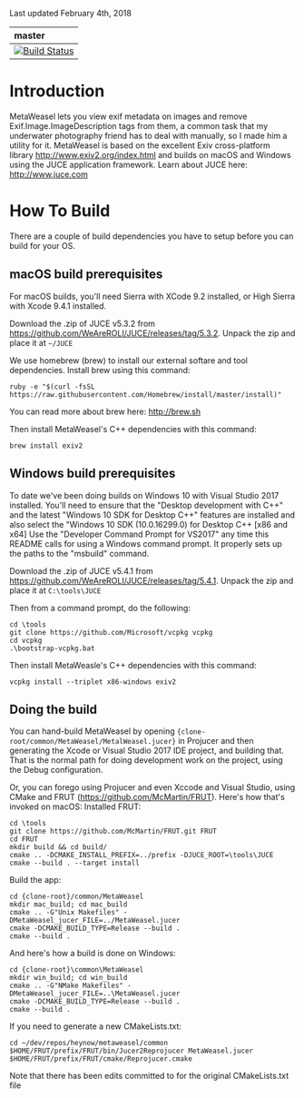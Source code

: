 Last updated February 4th, 2018

| master                   |
|:-------------------------|
| [![Build Status][1]][2]  |

[1]: https://dev.azure.com/HeynowSoftware/metaweasel/_apis/build/status/metaweasel?branchName=master
[2]: https://dev.azure.com/HeynowSoftware/metaweasel/_build?definitionId=3

# Introduction

MetaWeasel lets you view exif metadata on images and remove Exif.Image.ImageDescription tags from them, a common task that my underwater photography friend has to deal with manually, so I made him a utility for it. MetaWeasel is based on the excellent Exiv cross-platform library http://www.exiv2.org/index.html and builds on macOS and Windows using the JUCE application framework. Learn about JUCE here: http://www.juce.com

# How To Build

There are a couple of build dependencies you have to setup before you can build for your OS.

## macOS build prerequisites

For macOS builds, you'll need Sierra with XCode 9.2 installed, or High Sierra with Xcode 9.4.1 installed.

Download the .zip of JUCE v5.3.2 from https://github.com/WeAreROLI/JUCE/releases/tag/5.3.2. Unpack the zip and place it at `~/JUCE`

We use homebrew (brew) to install our external softare and tool dependencies. Install brew using this command:
````
ruby -e "$(curl -fsSL https://raw.githubusercontent.com/Homebrew/install/master/install)"
````
You can read more about brew here: http://brew.sh

Then install MetaWeasel's C++ dependencies with this command:
````
brew install exiv2
````

## Windows build prerequisites

To date we've been doing builds on Windows 10 with Visual Studio 2017 installed. You'll need to ensure that the "Desktop development with C++" and the latest "Windows 10 SDK for Desktop C++" features are installed and also select the "Windows 10 SDK (10.0.16299.0) for Desktop C++ [x86 and x64]
Use the "Developer Command Prompt for VS2017" any time this README calls for using a Windows command prompt. It properly sets up the paths to the "msbuild" command.

Download the .zip of JUCE v5.4.1 from https://github.com/WeAreROLI/JUCE/releases/tag/5.4.1. Unpack the zip and place it at `C:\tools\JUCE`

Then from a command prompt, do the following:
````
cd \tools
git clone https://github.com/Microsoft/vcpkg vcpkg
cd vcpkg
.\bootstrap-vcpkg.bat
````

Then install MetaWeasle's C++ dependencies with this command:
````
vcpkg install --triplet x86-windows exiv2
````

## Doing the build

You can hand-build MetaWeasel by opening `{clone-root/common/MetaWeasel/MetalWeasel.jucer}` in Projucer and then generating the Xcode or Visual Studio 2017 IDE project, and building that. That is the normal path for doing development work on the project, using the Debug configuration. 

Or, you can forego using Projucer and even Xccode and Visual Studio, using CMake and FRUT (https://github.com/McMartin/FRUT). Here's how that's invoked on macOS:
Installed FRUT:
```
cd \tools
git clone https://github.com/McMartin/FRUT.git FRUT
cd FRUT
mkdir build && cd build/
cmake .. -DCMAKE_INSTALL_PREFIX=../prefix -DJUCE_ROOT=\tools\JUCE
cmake --build . --target install
```
Build the app:
```
cd {clone-root}/common/MetaWeasel
mkdir mac_build; cd mac_build
cmake .. -G"Unix Makefiles" -DMetaWeasel_jucer_FILE=../MetaWeasel.jucer
cmake -DCMAKE_BUILD_TYPE=Release --build .
cmake --build .
```

And here's how a build is done on Windows:
```
cd {clone-root}\common\MetaWeasel
mkdir win_build; cd win_build
cmake .. -G"NMake Makefiles" -DMetaWeasel_jucer_FILE=..\MetaWeasel.jucer
cmake -DCMAKE_BUILD_TYPE=Release --build .
cmake --build .
```

If you need to generate a new CMakeLists.txt:
```
cd ~/dev/repos/heynow/metaweasel/common
$HOME/FRUT/prefix/FRUT/bin/Jucer2Reprojucer MetaWeasel.jucer $HOME/FRUT/prefix/FRUT/cmake/Reprojucer.cmake
```
Note that there has been edits committed to for the original CMakeLists.txt file
